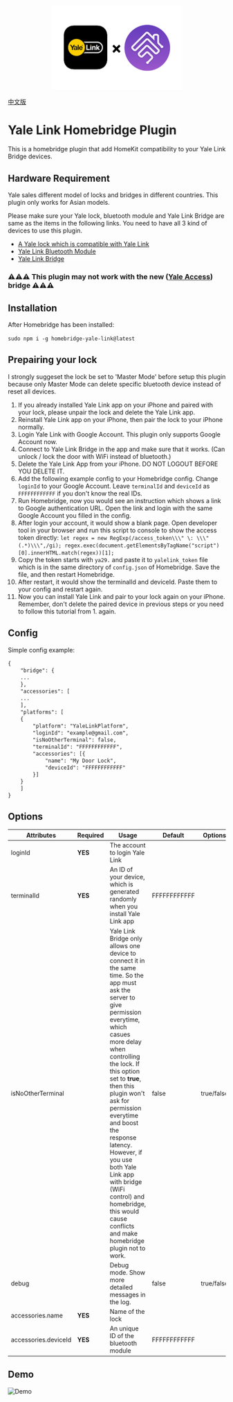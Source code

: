 <p align="center">
<img src="./logo.png" width="300">
</p>


[中文版](./README_zh.md)

# Yale Link Homebridge Plugin

This is a homebridge plugin that add HomeKit compatibility to your Yale Link Bridge devices.


## Hardware Requirement

Yale sales different model of locks and bridges in different countries. This plugin only works for Asian models.

Please make sure your Yale lock, bluetooth module and Yale Link Bridge are same as the items in the following links. You need to have all 3 kind of devices to use this plugin.

* [A Yale lock which is compatible with Yale Link](https://www.yaletaiwanstore.com.tw/product_category/yale-link)
* [Yale Link Bluetooth Module](https://www.yalehome.co.in/en/products/products-categories/smart-products/accessories/yale-link-bluetooth-module/)
* [Yale Link Bridge](https://www.yaletaiwanstore.com.tw/products/yale-link-bridge/)

### ⚠️⚠️⚠️ This plugin may not work with the new ([Yale Access](https://www.yalehome.com.au/en/products/categories/smart-products/yale-access-kit/)) bridge ⚠️⚠️⚠️


## Installation

After Homebridge has been installed:

`sudo npm i -g homebridge-yale-link@latest`

## Prepairing your lock

I strongly suggeset the lock be set to 'Master Mode' before setup this plugin because only Master Mode can delete specific bluetooth device instead of reset all devices.

1. If you already installed Yale Link app on your iPhone and paired with your lock, please unpair the lock and delete the Yale Link app.
2. Reinstall Yale Link app on your iPhone, then pair the lock to your iPhone normally.
3. Login Yale Link with Google Account. This plugin only supports Google Account now.
4. Connect to Yale Link Bridge in the app and make sure that it works. (Can unlock / lock the door with WiFi instead of bluetooth.)
5. Delete the Yale Link App from your iPhone. DO NOT LOGOUT BEFORE YOU DELETE IT.
6. Add the following example config to your Homebridge config. Change `loginId` to your Google Account. Leave `terminalId` and `deviceId` as `FFFFFFFFFFFF` if you don't know the real IDs.
7. Run Homebridge, now you would see an instruction which shows a link to Google authentication URL. Open the link and login with the same Google Account you filled in the config.
8. After login your account, it would show a blank page. Open developer tool in your browser and run this script to console to show the access token directly:
`let regex = new RegExp(/access_token\\\" \: \\\"(.*)\\\",/gi); regex.exec(document.getElementsByTagName("script")[0].innerHTML.match(regex))[1];`
9. Copy the token starts with `ya29.` and paste it to `yalelink_token` file which is in the same directory of `config.json` of Homebridge. Save the file, and then restart Homebridge.
10. After restart, it would show the terminalId and deviceId. Paste them to your config and restart again.
11. Now you can install Yale Link and pair to your lock again on your iPhone. Remember, don't delete the paired device in previous steps or you need to follow this tutorial from 1. again.

## Config

Simple config example:

```
{
    "bridge": {
    ...
    },
    "accessories": [
    ...
    ],
    "platforms": [
    {
        "platform": "YaleLinkPlatform",
        "loginId": "example@gmail.com",
        "isNoOtherTerminal": false,
        "terminalId": "FFFFFFFFFFFF",
        "accessories": [{
            "name": "My Door Lock",
            "deviceId": "FFFFFFFFFFFF"
        }]
    }
    ]
}
```

## Options

| **Attributes** | **Required** | **Usage** | **Default** | **Options** |
|----------------|--------------|-----------|-------------|-------------|
| loginId | **YES** | The account to login Yale Link | 
| terminalId | **YES** | An ID of your device, which is generated randomly when you install Yale Link app | FFFFFFFFFFFF |
| isNoOtherTerminal |  | Yale Link Bridge only allows one device to connect it in the same time. So the app must ask the server to give permission everytime, which casues more delay when controlling the lock. If this option set to **true**, then this plugin won't ask for permission everytime and boost the response latency. However, if you use both Yale Link app with bridge (WiFi control) and homebridge, this would cause conflicts and make homebridge plugin not to work. | false | true/false
| debug | | Debug mode. Show more detailed messages in the log. | false | true/false
| accessories.name | **YES** | Name of the lock | |
| accessories.deviceId | **YES** | An unique ID of the bluetooth module | FFFFFFFFFFFF |

## Demo

![Demo](https://i.imgur.com/Crgf7Rm.gif)
